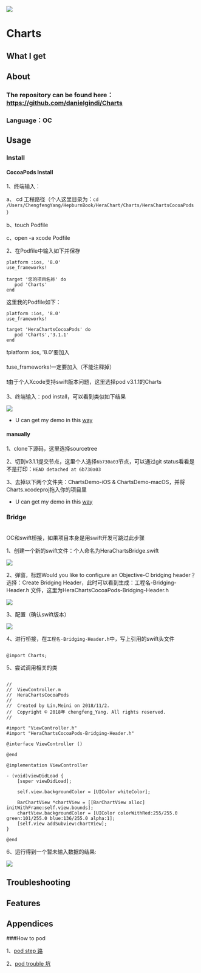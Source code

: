 ![](https://github.com/Yangchengfeng/HepburnBook/blob/master/HeraChart/Charts/topic.png)

# Charts

## What I get


## About

### The repository can be found here：https://github.com/danielgindi/Charts

### Language：OC


## Usage

### Install

#### CocoaPods Install

1、终端输入：

a、 cd 工程路径（个人这里目录为：`cd /Users/ChengfengYang/HepburnBook/HeraChart/Charts/HeraChartsCocoaPods`）

b、touch Podfile

c、open -a xcode Podfile​

2、在Podfile​中输入如下并保存

```
platform :ios, '8.0'
use_frameworks!

target '您的项目名称' do
   pod 'Charts'
end

```
这里我的Podfile如下：

```
platform :ios, '8.0'
use_frameworks!

target 'HeraChartsCocoaPods' do
   pod 'Charts','3.1.1'
end

```

❗️platform :ios, '8.0'要加入

❗️use_frameworks!一定要加入（不能注释掉）

❗️由于个人Xcode支持swift版本问题，这里选择pod v3.1.1的Charts

3、终端输入：pod install，可以看到类似如下结果

![](https://github.com/Yangchengfeng/HepburnBook/blob/Charts_iOS_Cocoapods/HeraChart/Charts/result.png)

- U can get my demo in this [way](https://github.com/Yangchengfeng/HepburnBook/tree/master/HeraChart/Charts/HeraChartsCocoaPods)

#### manually

1、clone下源码，这里选择sourcetree

2、切到v3.1.1提交节点，这里个人选择`6b730a03`节点，可以通过git status看看是不是打印：` HEAD detached at 6b730a03 `

3、去掉以下两个文件夹：ChartsDemo-iOS & ChartsDemo-macOS，并将Charts.xcodeproj拖入你的项目里

- U can get my demo in this [way](https://github.com/Yangchengfeng/HepburnBook/tree/Charts_iOS_Cocoapods/HeraChart/Charts/HeraChartsManually)

### Bridge

<br>OC和swift桥接，如果项目本身是用swift开发可跳过此步骤</br>

1、创建一个新的swift文件：个人命名为HeraChartsBridge.swift

![](https://github.com/Yangchengfeng/HepburnBook/blob/Charts_iOS_Cocoapods/HeraChart/Charts/create_swift.png)

2、弹窗，标题Would you like to configure an Objective-C bridging header？选择：Create Bridging Header，此时可以看到生成：工程名-Bridging-Header.h 文件，这里为HeraChartsCocoaPods-Bridging-Header.h

![](https://github.com/Yangchengfeng/HepburnBook/blob/Charts_iOS_Cocoapods/HeraChart/Charts/bridge.png)

3、配置（确认swift版本）

![](https://github.com/Yangchengfeng/HepburnBook/blob/Charts_iOS_Cocoapods/HeraChart/Charts/sure_version.png)

4、进行桥接，在`工程名-Bridging-Header.h`中，写上引用的swift头文件

```

@import Charts;

```

5、尝试调用相关的类

```

//
//  ViewController.m
//  HeraChartsCocoaPods
//
//  Created by Lin,Meini on 2018/11/2.
//  Copyright © 2018年 chengfeng_Yang. All rights reserved.
//

#import "ViewController.h"
#import "HeraChartsCocoaPods-Bridging-Header.h"

@interface ViewController ()

@end

@implementation ViewController

- (void)viewDidLoad {
    [super viewDidLoad];

    self.view.backgroundColor = [UIColor whiteColor];

    BarChartView *chartView = [[BarChartView alloc] initWithFrame:self.view.bounds];
    chartView.backgroundColor = [UIColor colorWithRed:255/255.0 green:101/255.0 blue:136/255.0 alpha:1];
    [self.view addSubview:chartView];
}

@end

```

6、运行得到一个暂未输入数据的结果:

![](https://github.com/Yangchengfeng/HepburnBook/blob/Charts_iOS_Cocoapods/HeraChart/Charts/result_nodata_run_on_6plus.png)

## Troubleshooting


## Features


## Appendices

###How to pod

1、[pod step 路](https://www.jianshu.com/p/6bf9e2d8e9db)

2、[pod trouble 坑](https://www.jianshu.com/p/1062907fee17)

